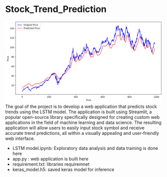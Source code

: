 # Stock_Trend_Prediction
![Stock Trend](https://github.com/mykewe/Stock_Trend_Prediction/blob/main/StockTrend.png)
The goal of the project is to develop a web application that predicts stock trends using the LSTM model. The application is built using Streamlit, a popular open-source library specifically designed for creating custom web applications in the field of machine learning and data science. The resulting application will allow users to easily input stock symbol and receive accurate trend predictions, all within a visually appealing and user-friendly web interface.


* LSTM model.ipynb: Exploratory data analysis and data training is done here
* app.py : web application is built here
* requirement.txt: libraries requiremnet
* keras_model.h5: saved keras model for inference
